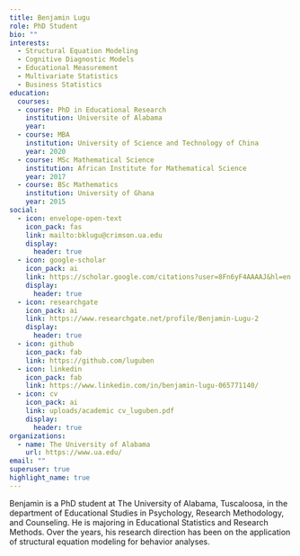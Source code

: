 ```yaml
---
title: Benjamin Lugu
role: PhD Student
bio: ""
interests:
  - Structural Equation Modeling
  - Cognitive Diagnostic Models
  - Educational Measurement
  - Multivariate Statistics
  - Business Statistics
education:
  courses:   
  - course: PhD in Educational Research
    institution: Universite of Alabama
    year:
  - course: MBA
    institution: University of Science and Technology of China
    year: 2020
  - course: MSc Mathematical Science
    institution: African Institute for Mathematical Science
    year: 2017
  - course: BSc Mathematics
    institution: University of Ghana
    year: 2015
social:
  - icon: envelope-open-text
    icon_pack: fas
    link: mailto:bklugu@crimson.ua.edu
    display:
      header: true
  - icon: google-scholar
    icon_pack: ai
    link: https://scholar.google.com/citations?user=8Fn6yF4AAAAJ&hl=en
    display:
      header: true
  - icon: researchgate
    icon_pack: ai
    link: https://www.researchgate.net/profile/Benjamin-Lugu-2
    display:
      header: true
  - icon: github
    icon_pack: fab
    link: https://github.com/luguben
  - icon: linkedin
    icon_pack: fab
    link: https://www.linkedin.com/in/benjamin-lugu-065771140/
  - icon: cv
    icon_pack: ai
    link: uploads/academic cv_luguben.pdf
    display:
      header: true
organizations:
  - name: The University of Alabama
    url: https://www.ua.edu/
email: ""
superuser: true
highlight_name: true
---
```


Benjamin is a PhD student at The University of Alabama, Tuscaloosa, in the department of Educational Studies in Psychology, Research Methodology, and Counseling. He is majoring in Educational Statistics and Research Methods. Over the years,  his research direction has been on the application of structural equation modeling for behavior analyses.